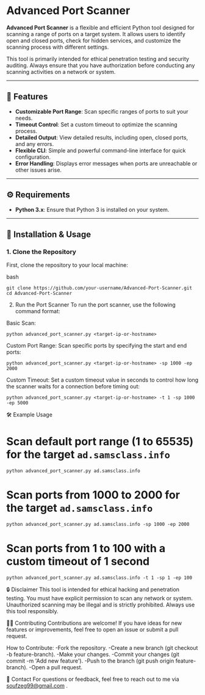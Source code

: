 # Advanced Port Scanner

**Advanced Port Scanner** is a flexible and efficient Python tool designed for scanning a range of ports on a target system. It allows users to identify open and closed ports, check for hidden services, and customize the scanning process with different settings.

This tool is primarily intended for ethical penetration testing and security auditing. Always ensure that you have authorization before conducting any scanning activities on a network or system.

---

## 🚀 Features

- **Customizable Port Range**: Scan specific ranges of ports to suit your needs.
- **Timeout Control**: Set a custom timeout to optimize the scanning process.
- **Detailed Output**: View detailed results, including open, closed ports, and any errors.
- **Flexible CLI**: Simple and powerful command-line interface for quick configuration.
- **Error Handling**: Displays error messages when ports are unreachable or other issues arise.

---

## ⚙️ Requirements

- **Python 3.x**: Ensure that Python 3 is installed on your system.

---

## 📝 Installation & Usage

### 1. Clone the Repository

First, clone the repository to your local machine:

bash

    git clone https://github.com/your-username/Advanced-Port-Scanner.git
    cd Advanced-Port-Scanner

2. Run the Port Scanner
To run the port scanner, use the following command format:

Basic Scan:

    python advanced_port_scanner.py <target-ip-or-hostname>

    
Custom Port Range:
Scan specific ports by specifying the start and end ports:

    python advanced_port_scanner.py <target-ip-or-hostname> -sp 1000 -ep 2000
Custom Timeout:
Set a custom timeout value in seconds to control how long the scanner waits for a connection before timing out:

    python advanced_port_scanner.py <target-ip-or-hostname> -t 1 -sp 1000 -ep 5000

🛠️ Example Usage
# Scan default port range (1 to 65535) for the target `ad.samsclass.info`
    python advanced_port_scanner.py ad.samsclass.info

# Scan ports from 1000 to 2000 for the target `ad.samsclass.info`
    python advanced_port_scanner.py ad.samsclass.info -sp 1000 -ep 2000

# Scan ports from 1 to 100 with a custom timeout of 1 second

    python advanced_port_scanner.py ad.samsclass.info -t 1 -sp 1 -ep 100

🔒 Disclaimer
This tool is intended for ethical hacking and penetration testing. You must have explicit permission to scan any network or system. Unauthorized scanning may be illegal and is strictly prohibited. Always use this tool responsibly.

🧑‍💻 Contributing
Contributions are welcome! If you have ideas for new features or improvements, feel free to open an issue or submit a pull request.

How to Contribute:
-Fork the repository.
-Create a new branch (git checkout -b feature-branch).
-Make your changes.
-Commit your changes (git commit -m 'Add new feature').
-Push to the branch (git push origin feature-branch).
-Open a pull request.

📧 Contact
For questions or feedback, feel free to reach out to me via soufzeg99@gmail.com .
